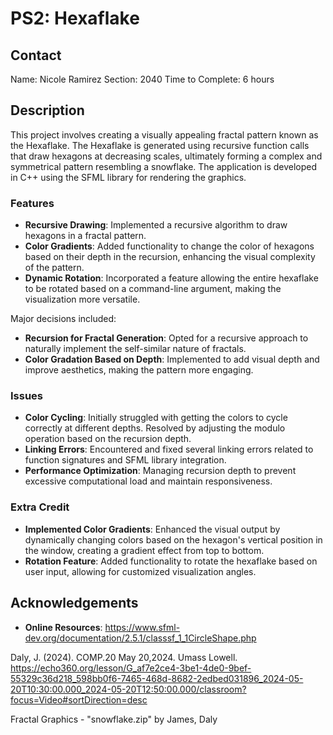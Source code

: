 # PS2: Hexaflake

## Contact
Name: Nicole Ramirez
Section: 2040
Time to Complete: 6 hours

## Description
This project involves creating a visually appealing fractal pattern known as the Hexaflake. The Hexaflake is generated using recursive function calls that draw hexagons at decreasing scales, ultimately forming a complex and symmetrical pattern resembling a snowflake. The application is developed in C++ using the SFML library for rendering the graphics.

### Features
- **Recursive Drawing**: Implemented a recursive algorithm to draw hexagons in a fractal pattern.
- **Color Gradients**: Added functionality to change the color of hexagons based on their depth in the recursion, enhancing the visual complexity of the pattern.
- **Dynamic Rotation**: Incorporated a feature allowing the entire hexaflake to be rotated based on a command-line argument, making the visualization more versatile.

Major decisions included:
- **Recursion for Fractal Generation**: Opted for a recursive approach to naturally implement the self-similar nature of fractals.
- **Color Gradation Based on Depth**: Implemented to add visual depth and improve aesthetics, making the pattern more engaging.

### Issues
- **Color Cycling**: Initially struggled with getting the colors to cycle correctly at different depths. Resolved by adjusting the modulo operation based on the recursion depth.
- **Linking Errors**: Encountered and fixed several linking errors related to function signatures and SFML library integration.
- **Performance Optimization**: Managing recursion depth to prevent excessive computational load and maintain responsiveness.

### Extra Credit
- **Implemented Color Gradients**: Enhanced the visual output by dynamically changing colors based on the hexagon's vertical position in the window, creating a gradient effect from top to bottom.
- **Rotation Feature**: Added functionality to rotate the hexaflake based on user input, allowing for customized visualization angles.

## Acknowledgements

- **Online Resources**:
https://www.sfml-dev.org/documentation/2.5.1/classsf_1_1CircleShape.php

Daly, J. (2024). COMP.20 May 20,2024. Umass Lowell. 
https://echo360.org/lesson/G_af7e2ce4-3be1-4de0-9bef-55329c36d218_598bb0f6-7465-468d-8682-2edbed031896_2024-05-20T10:30:00.000_2024-05-20T12:50:00.000/classroom?focus=Video#sortDirection=desc

Fractal Graphics - "snowflake.zip" by James, Daly
